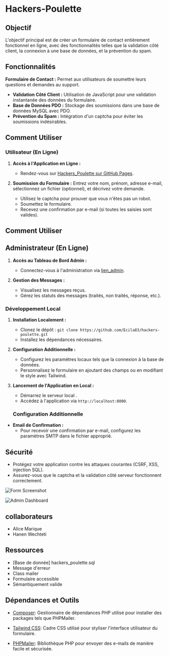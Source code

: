# Hackers-Poulette

## Objectif

L'objectif principal est de créer un formulaire de contact entièrement fonctionnel en ligne, avec des fonctionnalités telles que la validation côté client, la connexion à une base de données, et la prévention du spam.

## Fonctionnalités 

 **Formulaire de Contact :** Permet aux utilisateurs de soumettre leurs questions et demandes au support.
- **Validation Côté Client :** Utilisation de JavaScript pour une validation instantanée des données du formulaire.
- **Base de Données PDO :** Stockage des soumissions dans une base de données MySQL avec PDO.
- **Prévention du Spam :** Intégration d'un captcha pour éviter les soumissions indésirables.

## Comment Utiliser

### Utilisateur (En Ligne)

1. **Accès à l'Application en Ligne :**
   - Rendez-vous sur [Hackers_Poulette sur GitHub Pages](https://alice-becode.funquality.be/Hackers-Poulette/index.html).

2. **Soumission du Formulaire :**
   Entrez votre nom, prénom, adresse e-mail, sélectionnez un fichier (optionnel), et décrivez votre demande.
   - Utilisez le captcha pour prouver que vous n'êtes pas un robot.
   - Soumettez le formulaire.
   - Recevez une confirmation par e-mail (si toutes les saisies sont valides).

## Comment Utiliser

##  Administrateur (En Ligne)

1. **Accès au Tableau de Bord Admin :**
   - Connectez-vous à l'administration via [lien_admin](https://alice-becode.funquality.be/Hackers-Poulette/dashboard/index.html).

2. **Gestion des Messages :**
   - Visualisez les messages reçus.
   - Gérez les statuts des messages (traités, non traités, réponse, etc.).

### Développement Local

1. **Installation Localement :**
   - Clonez le dépôt : `git clone https://github.com/Ecila83/hackers-poulette.git`
   - Installez les dépendances nécessaires.

2. **Configuration Additionnelle :**
   - Configurez les paramètres locaux tels que la connexion à la base de données.
   - Personnalisez le formulaire en ajoutant des champs ou en modifiant le style avec Tailwind.

3. **Lancement de l'Application en Local :**
   - Démarrez le serveur local .
   - Accédez à l'application via `http://localhost:8000`.


   ### Configuration Additionnelle

- **Email de Confirmation :**
  - Pour recevoir une confirmation par e-mail, configurez les paramètres SMTP dans le fichier approprié.

## Sécurité

- Protégez votre application contre les attaques courantes (CSRF, XSS, injection SQL).
- Assurez-vous que le captcha et la validation côté serveur fonctionnent correctement.

![Form Screenshot](<Capture d'écran 2024-02-16 122330.png>)

![Admin Dashboard](url_vers_dashboard.png)


## collaborateurs

- Alice Marique
- Hanen Wechteti

## Ressources
- [Base de donnée] hackers_poulette.sql
- Message d'erreur
- Class mailer
- Formulaire accessible
- Sémantiquement valide

## Dépendances et Outils

- [Composer](https://getcomposer.org/): Gestionnaire de dépendances PHP utilisé pour installer des packages tels que PHPMailer.

- [Tailwind CSS](https://tailwindcss.com/): Cadre CSS utilisé pour styliser l'interface utilisateur du formulaire.

- [PHPMailer](https://github.com/PHPMailer/PHPMailer): Bibliothèque PHP pour envoyer des e-mails de manière facile et sécurisée.
